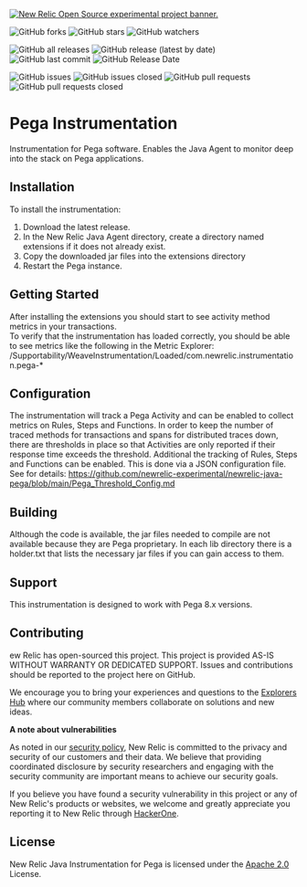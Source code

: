 <a href="https://opensource.newrelic.com/oss-category/#new-relic-experimental"><picture><source media="(prefers-color-scheme: dark)" srcset="https://github.com/newrelic/opensource-website/raw/main/src/images/categories/dark/Experimental.png"><source media="(prefers-color-scheme: light)" srcset="https://github.com/newrelic/opensource-website/raw/main/src/images/categories/Experimental.png"><img alt="New Relic Open Source experimental project banner." src="https://github.com/newrelic/opensource-website/raw/main/src/images/categories/Experimental.png"></picture></a>

![GitHub forks](https://img.shields.io/github/forks/newrelic-experimental/newrelic-java-pega?style=social)
![GitHub stars](https://img.shields.io/github/stars/newrelic-experimental/newrelic-java-pega?style=social)
![GitHub watchers](https://img.shields.io/github/watchers/newrelic-experimental/newrelic-java-pega?style=social)

![GitHub all releases](https://img.shields.io/github/downloads/newrelic-experimental/newrelic-java-pega/total)
![GitHub release (latest by date)](https://img.shields.io/github/v/release/newrelic-experimental/newrelic-java-pega)
![GitHub last commit](https://img.shields.io/github/last-commit/newrelic-experimental/newrelic-java-pega)
![GitHub Release Date](https://img.shields.io/github/release-date/newrelic-experimental/newrelic-java-pega)


![GitHub issues](https://img.shields.io/github/issues/newrelic-experimental/newrelic-java-pega)
![GitHub issues closed](https://img.shields.io/github/issues-closed/newrelic-experimental/newrelic-java-pega)
![GitHub pull requests](https://img.shields.io/github/issues-pr/newrelic-experimental/newrelic-java-pega)
![GitHub pull requests closed](https://img.shields.io/github/issues-pr-closed/newrelic-experimental/newrelic-java-pega)

# Pega Instrumentation

Instrumentation for Pega software.  Enables the Java Agent to monitor deep into the stack on Pega applications.

## Installation

To install the instrumentation:
1. Download the latest release.
2. In the New Relic Java Agent directory, create a directory named extensions if it does not already exist.
3. Copy the downloaded jar files into the extensions directory
4. Restart the Pega instance.  

## Getting Started

After installing the extensions you should start to see activity method metrics in your transactions.   
To verify that the instrumentation has loaded correctly,  you should be able to see metrics like the following in the Metric Explorer:   
/Supportability/WeaveInstrumentation/Loaded/com.newrelic.instrumentation.pega-*    


## Configuration

The instrumentation will track a Pega Activity and can be enabled to collect metrics on Rules, Steps and Functions.   In order to keep the number of traced methods for transactions and spans for distributed traces down, there are thresholds in place so that Activities are only reported if their response time exceeds the threshold.  Additional the tracking of Rules, Steps and Functions can be enabled.  This is done via a JSON configuration file.  See for details: https://github.com/newrelic-experimental/newrelic-java-pega/blob/main/Pega_Threshold_Config.md    

## Building

Although the code is available,  the jar files needed to compile are not available because they are Pega proprietary.  In each lib directory there is a holder.txt that lists the necessary jar files if you can gain access to them.

## Support

This instrumentation is designed to work with Pega 8.x versions.    

## Contributing

ew Relic has open-sourced this project. This project is provided AS-IS WITHOUT WARRANTY OR DEDICATED SUPPORT. Issues and contributions should be reported to the project here on GitHub.

We encourage you to bring your experiences and questions to the [Explorers Hub](https://discuss.newrelic.com) where our community members collaborate on solutions and new ideas.

**A note about vulnerabilities**

As noted in our [security policy](../../security/policy), New Relic is committed to the privacy and security of our customers and their data. We believe that providing coordinated disclosure by security researchers and engaging with the security community are important means to achieve our security goals.

If you believe you have found a security vulnerability in this project or any of New Relic's products or websites, we welcome and greatly appreciate you reporting it to New Relic through [HackerOne](https://hackerone.com/newrelic).


## License
New Relic Java Instrumentation for Pega is licensed under the [Apache 2.0](http://apache.org/licenses/LICENSE-2.0.txt) License.
